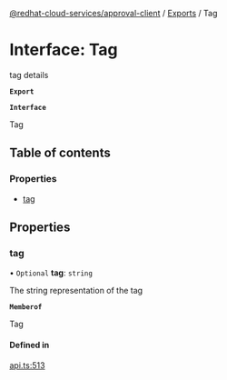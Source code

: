 [@redhat-cloud-services/approval-client](../README.md) / [Exports](../modules.md) / Tag

# Interface: Tag

tag details

**`Export`**

**`Interface`**

Tag

## Table of contents

### Properties

- [tag](Tag.md#tag)

## Properties

### tag

• `Optional` **tag**: `string`

The string representation of the tag

**`Memberof`**

Tag

#### Defined in

[api.ts:513](https://github.com/RedHatInsights/javascript-clients/blob/master/packages/approval/api.ts#L513)
